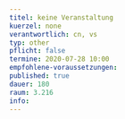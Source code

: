 ```yaml
---
titel: keine Veranstaltung
kuerzel: none
verantwortlich: cn, vs
typ: other
pflicht: false
termine: 2020-07-28 10:00
empfohlene-voraussetzungen: 
published: true
dauer: 180
raum: 3.216
info: 
---
```

